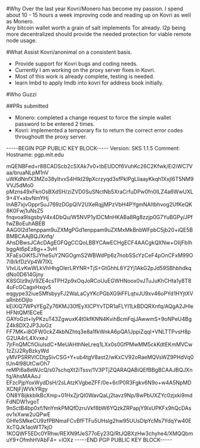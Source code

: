 #Why
Over the last year Kovri/Monero has become my passion.  I spend about 10 - 15 hours a week improving code and reading up on Kovri as well as Monero.  
Any bitcoin wallet worth a grain of salt implements Tor already.  I2p being more decentralized should provide the needed protection for viable remote node usage.  

#What
Assist Kovri/anonimal on a consistent basis.
* Provide support for Kovri bugs and coding needs.
* Currently I am working on the proxy server fixes in Kovri.
* Most of this work is already complete, testing is needed.
* learn lmbd to apply lmdb into kovri for address book initially.

#Who
Guzzi

##PRs submitted  
* Monero: completed a change request to force the simple wallet password to be entered 2 times.
* Kovri: implemented a temporary fix to return the correct error codes throughoutt the proxy server.

-----BEGIN PGP PUBLIC KEY BLOCK-----
Version: SKS 1.1.5
Comment: Hostname: pgp.mit.edu

mQENBFed+r8BCADScb2cSXAk7v0+tbEUDOf6VuhKc26C2Kfwk/Ei2iWC7Vaa/bruaNLpM1nV
uWKdNnfX3MZo38yItvxS4HlkI29pXcrzyqd3sfPklPgLliaayKkqh1Xxjl6T5NM9VVJ5dMo0
pMzns49xFknOsBXdSH/ziZVD0SuSNctNb5XraCrfuDPw0fn0lLZ4a6WwUXL9+4Y+xbvNmYHj
lnAB7xjvOpprSuJ769zDGpQlV2UXeRqjjMPzVbH4PYgmNAItbhvog2UfKeQK8K0Fwj1uNsZ5
fnqvoa9lsgsbyV4x4DbQu/W5NVP1ylDCMnHKABa8Rg8zzjp0G7YuBGPy/JPffwZBoEuhABEB
AAG0I2d1enppam9uZXMgPGd1enppam9uZXMxMkBnbWFpbC5jb20+iQE5BBMBCAAjBQJXnfq/
AhsDBwsJCAcDAgEGFQgCCQoLBBYCAwECHgECF4AACgkQXNw+OlijFbIhbggAt6pEz8g++3vH
XFaEsOiKfSJYheSuY2NGOgmS2WBWdPp6z7nobSScYzCeF4pOnCFxM99O7i9/kfDzVp4W7lXL
VIvLiLvKwWLkVhHhgOlerLRYNR+TjS+GtGhhL6Y2Yj1AkG2pJd59SBhbhdkqdNo0D614Gjny
K8SGlz9xjV9ZE4csTPH2p9xOqJoRCoUuEGWHNoox0vJTuJuKhCHta1y8T84uFcGCagxHxqv5
eqgype32iueSMfsbyyFJ2WaLaCyYKcPGbXG9iFFLqtvJU9xv46oPYd1HYjtXVaRnbtiDljlo
kEiXiQ7WPsYEgZy76KMJ30fEyXICPYvTDR1aFLYI1LkBDQRXnfq/AQgA2JHleHFNtQM1ECeE
GAYoGzt+IyPKzuT43ZgwuxK4t0kfKNN4KvihBcmFqjJAwwmS+9oNPeU4BgZ4k8DX2JP3JoGz
FF7MK+i8OFW0ckZ4kbNZhtq3e8a1fkWnkA6pQA1JppiZqqI+VNLTTPvsH8pG2UA4rL4XvxeJ
7jrFnQMCfiOiuIsdC+MeUAHthNeLreq1LXx0s0GfPMwMM5ckKdtEKmMVCw1zZ/J2RyBzkyWd
yMVPSRRVlCDtgSivCSG+Y+ub4tgV8ast2/wKxCV92oRaeMQVsWZ9PHdVq0tUn4I98UtCwOh7
reMPi6a8eWJcQ/s07schqXt2iTssv/1V3PTjZQARAQABiQEfBBgBCAAJBQJXnfq/AhsMAAoJ
EFzcPjpYoxWydDsH/2sLAtzKVgbeZFF/0e+6r/P0R3Fgkv6N9o+w4A5NpMDXCNjFjWVkYRgy
ON8Y8ijkkbIkBcXmp+01HxZjrQI0WavQaLj2tavz9Np/8wPbUXZYc0zjxki9mdFdNDW1vgoT
9nSctB4bp0xf/NnYmkPMQfDzruVkf8bW6YQzkZRPapjY9IxUPKFx9hQcDAsov1xXww2uQPwE
GHfeSMkeCU9zfPBNmaFCvBfFTFu5UHslg2hw95UUsDlpYcMs7YdqYw40EXcTQJk1aoWT7kjO
1KCQWF5EDc0YRhw/REXN9fJeS77oEy23Q/RtJQBXzHw3chyhe4/XMQQbmuY9+OfmhHVAbF4=
=lOXz
-----END PGP PUBLIC KEY BLOCK-----
